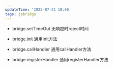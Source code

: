 ```yaml
---
updateTime: '2025-07-21 10:06'
tags: jsbridge
---
```

- bridge.setTimeOut
    无响应时reject时间

- bridge.init
    通用init方法

- bridge.callHandler
    通用callHandler方法

- bridge.registerHandler
    通用registerHandler方法
